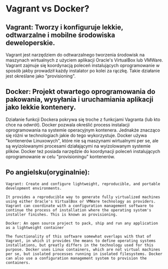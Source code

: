 # Vagrant vs Docker?
## Vagrant: Tworzy i konfiguruje lekkie, odtwarzalne i mobilne środowiska deweloperskie.
Vagrant jest narzędziem do odtwarzalnego tworzenia środowisk na maszynach wirtualnych z użyciem aplikacji Oracle's VirtualBox lub VMWare. Vagrant zajmuje się koordynacją poleceń instalujących oprogramowanie w sposób jakby prowadził każdy instalator po kolei za rączkę. Takie działanie jest określane jako "provisioning".

## Docker: Projekt otwartego oprogramowania do pakowania, wysyłania i uruchamiania aplikacji jako lekkie kontenery.
Działanie funkcji Dockera pokrywa się troche z funkcjami Vagranta (lub kto chce na odwrót). Docker pozwala określić process instalacji oprogramowania na systemie operacyjnym kontenera. Jednakże znacząco się różni w technologiach jakie do tego wykorzystuje. Docker używa "kontenerów Linuxowych", które nie są maszynami wirtualnymi per se, ale są wyizolowanymi procesami działającymi na wyizolowanym systemie plików. Docker też posiada narzędzie do koordynacji poleceń instalujących oprogramowanie w celu "provisioningu" kontenerów.

## Po angielsku(oryginalnie):
```
Vagrant: Create and configure lightweight, reproducible, and portable development environments.

It provides a reproducible way to generate fully virtualized machines using either Oracle's VirtualBox or VMWare technology as providers. Vagrant can coordinate with a configuration management software to continue the process of installation where the operating system's installer finishes. This is known as provisioning.

Docker: An open source project to pack, ship and run any application as a lightweight container

The functionality of this software somewhat overlaps with that of Vagrant, in which it provides the means to define operating systems installations, but greatly differs in the technology used for this purpose. Docker uses Linux containers, which are not virtual machines per se, but isolated processes running in isolated filesystems. Docker can also use a configuration management system to provision the containers.
```
